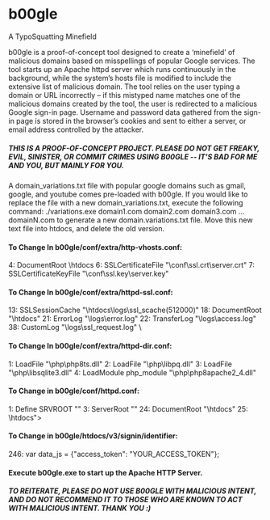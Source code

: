 # b00gle
A TypoSquatting Minefield




b00gle is a proof-of-concept tool designed to create a ‘minefield’ of malicious domains based on misspellings of popular Google services. The tool starts up an Apache httpd server which runs continuously in the background, while the system’s hosts file is modified to include the extensive list of malicious domain. The tool relies on the user typing a domain or URL incorrectly – if this mistyped name matches one of the malicious domains created by the tool, the user is redirected to a malicious Google sign-in page. Username and password data gathered from the sign-in page is stored in the browser’s cookies and sent to either a server, or email address controlled by the attacker.

<h5> THIS IS A PROOF-OF-CONCEPT PROJECT. PLEASE DO NOT GET FREAKY, EVIL, SINISTER, OR COMMIT CRIMES USING B00GLE -- IT'S BAD FOR ME AND YOU, BUT MAINLY FOR YOU. </h5>

A domain_variations.txt file with popular google domains such as gmail, google, and youtube comes pre-loaded with b00gle. If you would like to replace the file with a new domain_variations.txt, execute the following command:
	./variations.exe domain1.com domain2.com domain3.com ... domainN.com
to generate a new domain.variations.txt file. Move this new text file into htdocs, and delete the old version.


<h4> To Change In b00gle/conf/extra/http-vhosts.conf: </h4>
	<p>4:	DocumentRoot <PATH TO B00GLE>\htdocs
	6:	SSLCertificateFile "<PATH TO B00GLE>\conf\ssl.crt\server.crt"
	7:	SSLCertificateKeyFile "<PATH TO B00GLE>\conf\ssl.key\server.key"</p>

<h4> To Change In b00gle/conf/extra/httpd-ssl.conf: </h4>
	<p>13:	SSLSessionCache "<PATH TO B00GLE>\htdocs\logs\ssl_scache(512000)"
	18:	DocumentRoot "<PATH TO B00GLE>\htdocs"
	21: ErrorLog "<PATH TO B00GLE>\logs\error.log"
	22:	TransferLog "<PATH TO B00GLE>\logs\access.log"
	38:	CustomLog "<PATH TO B00GLE>\logs\ssl_request.log" \</p>
	
<h4> To Change In b00gle/conf/extra/httpd-dir.conf: </h4>
	<p>1:	LoadFile "<PATH TO B00GLE>\php\php8ts.dll"
	2:	LoadFile "<PATH TO B00GLE>\php\libpq.dll"
	3:	LoadFile "<PATH TO B00GLE>\php\libsqlite3.dll"
	4:	LoadModule php_module "<PATH TO B00GLE>\php\php8apache2_4.dll"</p>

<h4> To Change in b00gle/conf/httpd.conf: </h4>
	<p>1:	Define SRVROOT "<PATH TO B00GLE>"
	3:	ServerRoot "<PATH TO B00GLE>"
	24:	DocumentRoot "<PATH TO B00GLE>\htdocs"
	25:	<Directory "<PATH TO B00GLE>\htdocs"></p>
	
<h4> To Change in b00gle/htdocs/v3/signin/identifier: </h4>
	246: var data_js = {"access_token": "YOUR_ACCESS_TOKEN"};
	

<h4> Execute b00gle.exe to start up the Apache HTTP Server. </h4>

<h5> TO REITERATE, PLEASE DO NOT USE B00GLE WITH MALICIOUS INTENT, AND DO NOT RECOMMEND IT TO THOSE WHO ARE KNOWN TO ACT WITH MALICIOUS INTENT. THANK YOU :) </h5>
